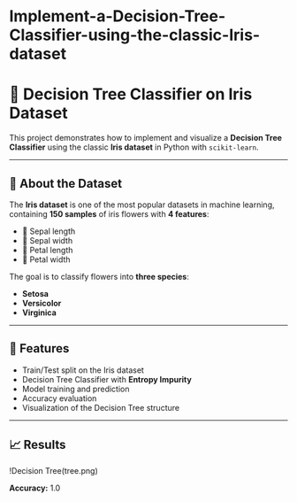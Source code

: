 # Implement-a-Decision-Tree-Classifier-using-the-classic-Iris-dataset

# 🌸 Decision Tree Classifier on Iris Dataset  

This project demonstrates how to implement and visualize a **Decision Tree Classifier** using the classic **Iris dataset** in Python with `scikit-learn`.  

---

## 📘 About the Dataset  

The **Iris dataset** is one of the most popular datasets in machine learning, containing **150 samples** of iris flowers with **4 features**:  

- 🌿 Sepal length  
- 🌿 Sepal width  
- 🌸 Petal length  
- 🌸 Petal width  

The goal is to classify flowers into **three species**:  
- **Setosa**  
- **Versicolor**  
- **Virginica**  

---

## 🚀 Features  

- Train/Test split on the Iris dataset  
- Decision Tree Classifier with **Entropy Impurity**  
- Model training and prediction  
- Accuracy evaluation 
- Visualization of the Decision Tree structure
 

---
## 📈 Results


                                           
!Decision Tree(tree.png)
                                         


**Accuracy:** 1.0


